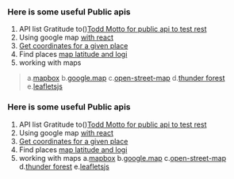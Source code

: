 ### Here is some useful Public apis 
1. API list Gratitude to()[Todd Motto for public api to test rest](https://github.com/toddmotto)
6. Using google map [with react](https://tomchentw.github.io/react-google-maps/)
2. [Get coordinates for a given place](https://www.latlong.net/place/helsinki-finland-1668.html)
3. Find places [map latitude and logi](http://www.mapcoordinates.net/en)
4. working with maps
>a.[mapbox](https://github.com/mapbox)
>b.[google.map](maps.google.com)
>c.[open-street-map](https://www.openstreetmap.org/about)
>d.[thunder forest](https://www.thunderforest.com/maps/)
>e.[leafletsjs](https://leafletjs.com/examples.html)
### Here is some useful Public apis 
1. API list Gratitude to()[Todd Motto for public api to test rest](https://github.com/toddmotto)
6. Using google map [with react](https://tomchentw.github.io/react-google-maps/)
2. [Get coordinates for a given place](https://www.latlong.net/place/helsinki-finland-1668.html)
3. Find places [map latitude and logi](http://www.mapcoordinates.net/en)
4. working with maps
  a.[mapbox](https://github.com/mapbox)
  b.[google.map](maps.google.com)
  c.[open-street-map](https://www.openstreetmap.org/about)
  d.[thunder forest](https://www.thunderforest.com/maps/)
  e.[leafletsjs](https://leafletjs.com/examples.html)
